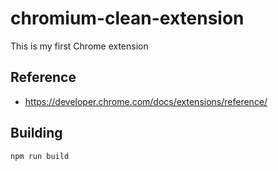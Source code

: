 # chromium-clean-extension

This is my first Chrome extension

## Reference

- https://developer.chrome.com/docs/extensions/reference/

## Building

```
npm run build
```
